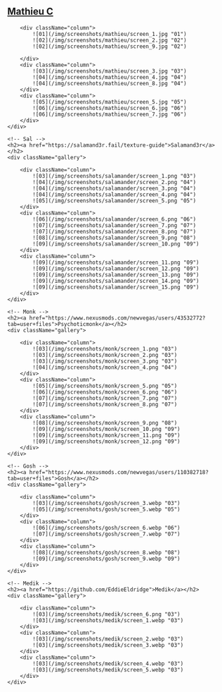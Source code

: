 <div>
    <!-- Mathieu -->
    <h2><a href="https://github.com/mchaptel">Mathieu C</a></h2>
    <div className="gallery">

        <div className="column">
            ![01](/img/screenshots/mathieu/screen_1.jpg "01")
            ![02](/img/screenshots/mathieu/screen_2.jpg "02")
            ![02](/img/screenshots/mathieu/screen_9.jpg "02")

        </div>
        <div className="column">
            ![03](/img/screenshots/mathieu/screen_3.jpg "03")
            ![04](/img/screenshots/mathieu/screen_4.jpg "04")
            ![04](/img/screenshots/mathieu/screen_8.jpg "04")
        </div>
        <div className="column">
            ![05](/img/screenshots/mathieu/screen_5.jpg "05")
            ![06](/img/screenshots/mathieu/screen_6.jpg "06")
            ![06](/img/screenshots/mathieu/screen_7.jpg "06")
        </div>
    </div>

    <!-- Sal -->
    <h2><a href="https://salamand3r.fail/texture-guide">Salamand3r</a></h2>
    <div className="gallery">

        <div className="column">
            ![03](/img/screenshots/salamander/screen_1.png "03")
            ![04](/img/screenshots/salamander/screen_2.png "04")
            ![04](/img/screenshots/salamander/screen_3.png "04")
            ![04](/img/screenshots/salamander/screen_4.png "04")
            ![05](/img/screenshots/salamander/screen_5.png "05")
        </div>
        <div className="column">
            ![06](/img/screenshots/salamander/screen_6.png "06")
            ![07](/img/screenshots/salamander/screen_7.png "07")
            ![07](/img/screenshots/salamander/screen_8.png "07")
            ![08](/img/screenshots/salamander/screen_9.png "08")
            ![09](/img/screenshots/salamander/screen_10.png "09")
        </div>
        <div className="column">
            ![09](/img/screenshots/salamander/screen_11.png "09")
            ![09](/img/screenshots/salamander/screen_12.png "09")
            ![09](/img/screenshots/salamander/screen_13.png "09")
            ![09](/img/screenshots/salamander/screen_14.png "09")
            ![09](/img/screenshots/salamander/screen_15.png "09")
        </div>
    </div>

    <!-- Monk -->
    <h2><a href="https://www.nexusmods.com/newvegas/users/43532772?tab=user+files">Psychoticmonk</a></h2>
    <div className="gallery">

        <div className="column">
            ![03](/img/screenshots/monk/screen_1.png "03")
            ![03](/img/screenshots/monk/screen_2.png "03")
            ![03](/img/screenshots/monk/screen_3.png "03")
            ![04](/img/screenshots/monk/screen_4.png "04")
        </div>
        <div className="column">
            ![05](/img/screenshots/monk/screen_5.png "05")
            ![06](/img/screenshots/monk/screen_6.png "06")
            ![07](/img/screenshots/monk/screen_7.png "07")
            ![07](/img/screenshots/monk/screen_8.png "07")
        </div>
        <div className="column">
            ![08](/img/screenshots/monk/screen_9.png "08")
            ![09](/img/screenshots/monk/screen_10.png "09")
            ![09](/img/screenshots/monk/screen_11.png "09")
            ![09](/img/screenshots/monk/screen_12.png "09")
        </div>
    </div>

    <!-- Gosh -->
    <h2><a href="https://www.nexusmods.com/newvegas/users/110382718?tab=user+files">Gosh</a></h2>
    <div className="gallery">

        <div className="column">
            ![03](/img/screenshots/gosh/screen_3.webp "03")
            ![05](/img/screenshots/gosh/screen_5.webp "05")
        </div>
        <div className="column">
            ![06](/img/screenshots/gosh/screen_6.webp "06")
            ![07](/img/screenshots/gosh/screen_7.webp "07")
        </div>
        <div className="column">
            ![08](/img/screenshots/gosh/screen_8.webp "08")
            ![09](/img/screenshots/gosh/screen_9.webp "09")
        </div>
    </div>

    <!-- Medik -->
    <h2><a href="https://github.com/EddieEldridge">Medik</a></h2>
    <div className="gallery">

        <div className="column">
            ![03](/img/screenshots/medik/screen_6.png "03")
            ![03](/img/screenshots/medik/screen_1.webp "03")
        </div>
        <div className="column">
            ![03](/img/screenshots/medik/screen_2.webp "03")
            ![03](/img/screenshots/medik/screen_3.webp "03")
        </div>
        <div className="column">
            ![03](/img/screenshots/medik/screen_4.webp "03")
            ![03](/img/screenshots/medik/screen_5.webp "03")
        </div>
    </div>
</div>